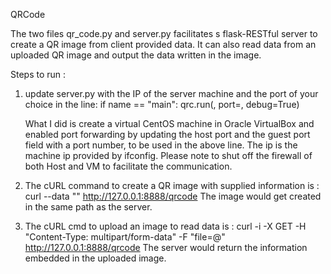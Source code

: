 QRCode

The two files qr_code.py and server.py facilitates s flask-RESTful server to create a QR image from client provided data. 
It can also read data from an uploaded QR image and output the data written in the image.

Steps to run :

1) update server.py with the IP of the server machine and the port of your choice in the line: 
   if name == "main": 
       qrc.run(<ip>, port=<port>, debug=True)

   What I did is create a virtual CentOS machine in Oracle VirtualBox and enabled port forwarding 
   by updating the host port and the guest port field with a port number, to be used in the above line. 
   The ip is the machine ip provided by ifconfig. 
   Please note to shut off the firewall of both Host and VM to facilitate the communication.

2) The cURL command to create a QR image with supplied information is : 
   curl --data "<information>" http://127.0.0.1:8888/qrcode 
   The image would get created in the same path as the server.

3) The cURL cmd to upload an image to read data is : 
   curl -i -X GET -H "Content-Type: multipart/form-data" -F "file=@" http://127.0.0.1:8888/qrcode 
   The server would return the information embedded in the uploaded image.
